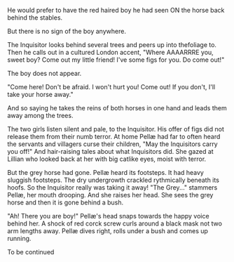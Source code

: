 






He would prefer to have the red haired boy he had seen ON the horse back behind the stables.

But there is no sign of the boy anywhere.

The Inquisitor looks behind several trees and peers up into thefoliage to. Then he calls out in a cultured London accent, "Where AAAARRRE you, sweet boy? Come out my little friend! I've some figs for you. Do come out!"

The boy does not appear.

"Come here! Don't be afraid. I won't hurt you! Come out! If you don't, I'll take your horse away."

And so saying he takes the reins of both horses in one hand and leads them away among the trees.

The two girls listen silent and pale, to the Inquisitor. His offer of figs did not release them from their numb terror. At home Pellæ had far to often heard the servants and villagers curse their children, "May the Inquisitors carry you off!" And hair-raising tales about what Inquisitors did. She gazed at Lillian who looked back at her with big catlike eyes, moist with terror.

But the grey horse had gone. Pellæ heard its footsteps. It had heavy sluggish footsteps. The dry undergrowth crackled rythmically beneath its hoofs. So the Inquisitor really was taking it away! "The Grey..." stammers Pellæ, her mouth drooping. And she raises her head. She sees the grey horse and then it is gone behind a bush.

"Ah! There you are boy!" Pellæ's head snaps towards the happy voice behind her. A shock of red corck screw curls around a black mask not two arm lengths away. Pellæ dives right, rolls under a bush and comes up running.


To be continued